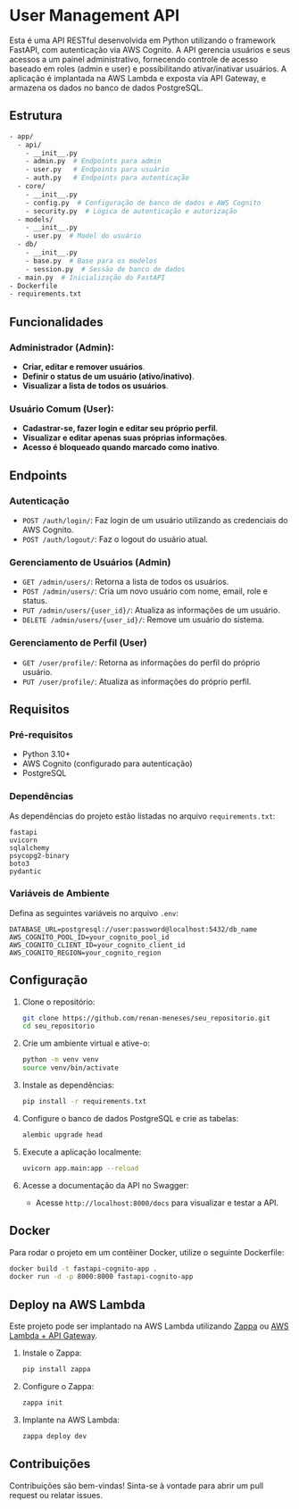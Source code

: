 
# User Management API

Esta é uma API RESTful desenvolvida em Python utilizando o framework FastAPI, com autenticação via AWS Cognito. A API gerencia usuários e seus acessos a um painel administrativo, fornecendo controle de acesso baseado em roles (admin e user) e possibilitando ativar/inativar usuários. A aplicação é implantada na AWS Lambda e exposta via API Gateway, e armazena os dados no banco de dados PostgreSQL.

## Estrutura

```bash
- app/
  - api/
    - __init__.py
    - admin.py  # Endpoints para admin
    - user.py   # Endpoints para usuário
    - auth.py   # Endpoints para autenticação
  - core/
    - __init__.py
    - config.py  # Configuração de banco de dados e AWS Cognito
    - security.py  # Lógica de autenticação e autorização
  - models/
    - __init__.py
    - user.py  # Model do usuário
  - db/
    - __init__.py
    - base.py  # Base para os modelos
    - session.py  # Sessão de banco de dados
  - main.py  # Inicialização do FastAPI
- Dockerfile
- requirements.txt
```

## Funcionalidades

### Administrador (Admin):
- **Criar, editar e remover usuários**.
- **Definir o status de um usuário (ativo/inativo)**.
- **Visualizar a lista de todos os usuários**.

### Usuário Comum (User):
- **Cadastrar-se, fazer login e editar seu próprio perfil**.
- **Visualizar e editar apenas suas próprias informações**.
- **Acesso é bloqueado quando marcado como inativo**.

## Endpoints

### Autenticação

- `POST /auth/login/`: Faz login de um usuário utilizando as credenciais do AWS Cognito.
- `POST /auth/logout/`: Faz o logout do usuário atual.

### Gerenciamento de Usuários (Admin)

- `GET /admin/users/`: Retorna a lista de todos os usuários.
- `POST /admin/users/`: Cria um novo usuário com nome, email, role e status.
- `PUT /admin/users/{user_id}/`: Atualiza as informações de um usuário.
- `DELETE /admin/users/{user_id}/`: Remove um usuário do sistema.

### Gerenciamento de Perfil (User)

- `GET /user/profile/`: Retorna as informações do perfil do próprio usuário.
- `PUT /user/profile/`: Atualiza as informações do próprio perfil.

## Requisitos

### Pré-requisitos

- Python 3.10+
- AWS Cognito (configurado para autenticação)
- PostgreSQL

### Dependências

As dependências do projeto estão listadas no arquivo `requirements.txt`:

```
fastapi
uvicorn
sqlalchemy
psycopg2-binary
boto3
pydantic
```

### Variáveis de Ambiente

Defina as seguintes variáveis no arquivo `.env`:

```
DATABASE_URL=postgresql://user:password@localhost:5432/db_name
AWS_COGNITO_POOL_ID=your_cognito_pool_id
AWS_COGNITO_CLIENT_ID=your_cognito_client_id
AWS_COGNITO_REGION=your_cognito_region
```

## Configuração

1. Clone o repositório:
   ```bash
   git clone https://github.com/renan-meneses/seu_repositorio.git
   cd seu_repositorio
   ```

2. Crie um ambiente virtual e ative-o:
   ```bash
   python -m venv venv
   source venv/bin/activate
   ```

3. Instale as dependências:
   ```bash
   pip install -r requirements.txt
   ```

4. Configure o banco de dados PostgreSQL e crie as tabelas:
   ```bash
   alembic upgrade head
   ```

5. Execute a aplicação localmente:
   ```bash
   uvicorn app.main:app --reload
   ```

6. Acesse a documentação da API no Swagger:
   - Acesse `http://localhost:8000/docs` para visualizar e testar a API.

## Docker

Para rodar o projeto em um contêiner Docker, utilize o seguinte Dockerfile:

```bash
docker build -t fastapi-cognito-app .
docker run -d -p 8000:8000 fastapi-cognito-app
```

## Deploy na AWS Lambda

Este projeto pode ser implantado na AWS Lambda utilizando [Zappa](https://github.com/zappa/Zappa) ou [AWS Lambda + API Gateway](https://aws.amazon.com/api-gateway/).

1. Instale o Zappa:
   ```bash
   pip install zappa
   ```

2. Configure o Zappa:
   ```bash
   zappa init
   ```

3. Implante na AWS Lambda:
   ```bash
   zappa deploy dev
   ```

## Contribuições

Contribuições são bem-vindas! Sinta-se à vontade para abrir um pull request ou relatar issues.

